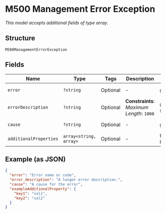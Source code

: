 
# M500 Management Error Exception

*This model accepts additional fields of type array.*

## Structure

`M500ManagementErrorException`

## Fields

| Name | Type | Tags | Description | Getter | Setter |
|  --- | --- | --- | --- | --- | --- |
| `error` | `?string` | Optional | - | getError(): ?string | setError(?string error): void |
| `errorDescription` | `?string` | Optional | **Constraints**: *Maximum Length*: `1000` | getErrorDescription(): ?string | setErrorDescription(?string errorDescription): void |
| `cause` | `?string` | Optional | - | getCause(): ?string | setCause(?string cause): void |
| `additionalProperties` | `array<string, array>` | Optional | - | findAdditionalProperty(string key): array | additionalProperty(string key, array value): void |

## Example (as JSON)

```json
{
  "error": "Error name or code",
  "error_description": "A longer error description.",
  "cause": "A cause for the error",
  "exampleAdditionalProperty": {
    "key1": "val1",
    "key2": "val2"
  }
}
```

